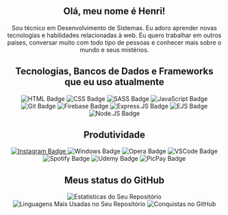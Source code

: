 <h2 align="center">Olá, meu nome é Henri!</h2>
<p align="center">Sou técnico em Desenvolvimento de Sistemas. Eu adoro aprender novas tecnologias e habilidades relacionadas à web. Eu quero trabalhar em outros países, conversar muito com todo tipo de pessoas e conhecer mais sobre o mundo e seus mistérios.</p>

<h2 align="center">Tecnologias, Bancos de Dados e Frameworks que eu uso atualmente</h2>

<p align="center">
  <img src="https://img.shields.io/badge/HTML5-E34F26?style=for-the-badge&logo=html5&logoColor=white" alt="HTML Badge"/>
  <img src="https://img.shields.io/badge/CSS3-1572B6?style=for-the-badge&logo=css3&logoColor=white" alt="CSS Badge"/>
  <img src="https://img.shields.io/badge/Sass-CC6699?style=for-the-badge&logo=sass&logoColor=white" alt="SASS Badge"/>
  <img src="https://img.shields.io/badge/JavaScript-323330?style=for-the-badge&logo=javascript&logoColor=F7DF1E" alt="JavaScript Badge"/>
  <img src="https://img.shields.io/badge/Git-F05032?style=for-the-badge&logo=git&logoColor=white" alt="Git Badge"/>
  <img src="https://img.shields.io/badge/firebase-ffca28?style=for-the-badge&logo=firebase&logoColor=black" alt="Firebase Badge"/>
  <img src="https://img.shields.io/badge/Express.js-000000?style=for-the-badge&logo=express&logoColor=white" alt="Express.JS Badge"/>
  <img src="https://img.shields.io/badge/EJS-2B2D2E?style=for-the-badge&logo=ejs&logoColor=A8B9CC" alt="EJS Badge"/>
  <img src="https://img.shields.io/badge/Node.js-339933?style=for-the-badge&logo=node.js&logoColor=white" alt="Node.JS Badge"/>
</p>

<h2 align="center">Produtividade</h2>

<p align="center">
  <a href="https://instagram.com/henrilima.llsh">
    <img src="https://img.shields.io/badge/Instagram-E4405F?style=for-the-badge&logo=instagram&logoColor=white" alt="Instagram Badge"/>
  </a>
  <img src="https://img.shields.io/badge/Windows-0078D6?style=for-the-badge&logo=windows&logoColor=white" alt="Windows Badge"/>
  <img src="https://img.shields.io/badge/Opera-FF1B2D?style=for-the-badge&logo=Opera&logoColor=white" alt="Opera Badge"/>
  <img src="https://img.shields.io/badge/Visual_Studio_Code-0078D4?style=for-the-badge&logo=visual%20studio%20code&logoColor=white" alt="VSCode Badge"/>
  <img src="https://img.shields.io/badge/Spotify-1ED760?&style=for-the-badge&logo=spotify&logoColor=white" alt="Spotify Badge"/>
  <img src="https://img.shields.io/badge/Udemy-EC5252?style=for-the-badge&logo=Udemy&logoColor=white" alt="Udemy Badge"/>
  <img src="https://img.shields.io/badge/picpay-21C25E?style=for-the-badge&logo=picpay&logoColor=white" alt="PicPay Badge"/>
</p>

<h2 align="center">Meus status do GitHub</h2>

<p align="center">
  <img src="https://github-readme-stats.vercel.app/api?username=henrilima&show_icons=true&locale=pt-br&theme=dark&icon_color=6f63ff" alt="Estatísticas do Seu Repositório"/>
  <img src="https://github-readme-stats.vercel.app/api/top-langs/?username=henrilima&layout=compact&locale=pt-br&theme=dark" alt="Linguagens Mais Usadas no Seu Repositório"/>
  <img src="https://github-profile-trophy.vercel.app/?username=henrilima&theme=darkhub&column=6&margin-w=6&margin-h=6&no-bg=true&no-frame=true&locale=pt" alt="Conquistas no GitHub"/>
</p>
